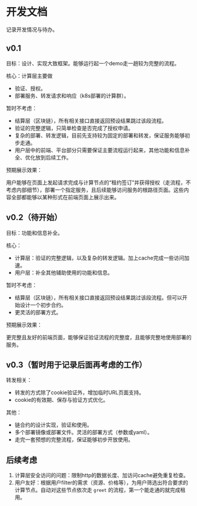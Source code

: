 # 开发文档

记录开发情况与待办。

## v0.1

目标：设计、实现大致框架。能够运行起一个demo走一趟较为完整的流程。

核心：计算层主要做

- 验证、授权。
- 部署服务、转发请求和响应（k8s部署的计算群）。

暂时不考虑：

- 结算层（区块链），所有相关接口直接返回预设结果跳过该段流程。
- 验证的完整逻辑，只简单检查是否完成了授权申请。
- 复杂的部署、转发逻辑，目前先支持较为固定的部署和转发，保证服务能够初步走通。
- 用户层中的前端、平台部分只需要保证主要流程运行起来，其他功能和信息补全、优化放到后续工作。

预期展示效果：

用户能够在页面上发起请求完成与计算节点的“租约签订”并获得授权（走流程，不考虑内部细节），部署一个指定服务，且后续能够访问服务的根路径页面。这些内容全部都能够以某种形式在前端页面上展示出来。

## v0.2（待开始）

目标：功能和信息补全。

核心：

- 计算层：验证的完整逻辑，以及复杂的转发逻辑。加上cache完成一些访问加速。
- 用户层：补全其他辅助使用的功能和信息。

暂时不考虑：

- 结算层（区块链），所有相关接口直接返回预设结果跳过该段流程。但可以开始设计一个初步合约。
- 更灵活的部署方式。

预期展示效果：

更完整且友好的前端页面，能够保证验证流程的完整度，且能够完整地使用部署的服务。

## v0.3（暂时用于记录后面再考虑的工作）

转发相关：

- 转发的方式除了cookie验证外，增加临时URL页面支持。
- cookie的有效期、保存与验证方式优化。

其他：

- 链合约的设计实现，验证和使用。
- 多个部署镜像或部署文件。灵活的部署方式（参数或yaml）。
- 走完一套预想的完整流程，保证能够初步开放使用。

## 后续考虑

1. 计算层安全访问的问题：限制http的数据长度、加访问cache避免重复检查。
2. 用户友好：根据用户filter的需求（资源、价格等），为用户筛选出符合要求的计算节点。自动对这些节点依次走 `greet` 的流程，第一个能走通的就完成租用。